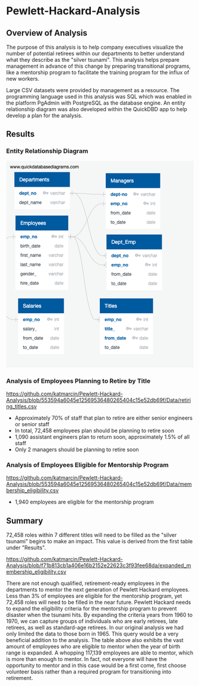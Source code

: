 # Pewlett-Hackard-Analysis

## Overview of Analysis

The purpose of this analysis is to help company executives visualize the number of potential retirees within our departments to better understand what they describe as the "silver tsunami". This analysis helps prepare management in advance of this change by preparing transitional programs, like a mentorship program to facilitate the training program for the influx of new workers. 

Large CSV datasets were provided by management as a resource. The programming language used in this analysis was SQL which was enabled in the platform PgAdmin with PostgreSQL as the database engine. An entity relationship diagram was also developed within the QuickDBD app to help develop a plan for the analysis. 

## Results


### Entity Relationship Diagram

<img src="https://github.com/katmarcin/Pewlett-Hackard-Analysis/blob/553594a6045e12569536480265404c15e52db69f/EmployeeDB.png" />

### Analysis of Employees Planning to Retire by Title

https://github.com/katmarcin/Pewlett-Hackard-Analysis/blob/553594a6045e12569536480265404c15e52db69f/Data/retiring_titles.csv

* Approximately 70% of staff that plan to retire are either senior engineers or senior staff
* In total, 72,458 employees plan should be planning to retire soon
* 1,090 assistant engineers plan to return soon, approximately 1.5% of all staff
* Only 2 managers should be planning to retire soon

### Analysis of Employees Eligible for Mentorship Program

https://github.com/katmarcin/Pewlett-Hackard-Analysis/blob/553594a6045e12569536480265404c15e52db69f/Data/membership_eligibility.csv

* 1,940 employees are eligible for the mentorship program

## Summary

72,458 roles within 7 different titles will need to be filled as the "silver tsunami" begins to make an impact. This value is derived from the first table under "Results". 

https://github.com/katmarcin/Pewlett-Hackard-Analysis/blob/f71b813cb1a406e16b2152e22623c3f93fee68da/expanded_membership_eligibility.csv

There are not enough qualified, retirement-ready employees in the departments to mentor the next generation of Pewlett Hackard employees. Less than 3% of employees are eligible for the mentorship program, yet 72,458 roles will need to be filled in the near future. Pewlett Hackard needs to expand the eligibility criteria for the mentorship program to prevent disaster when the tsunami hits. By expanding the criteria years from 1960 to 1970, we can capture groups of individuals who are early retirees, late retirees, as well as standard-age retirees. In our original analysis we had only limited the data to those born in 1965. This query would be a very beneficial addition to the analysis. The table above also exhibits the vast amount of employees who are eligible to mentor when the year of birth range is expanded. A whopping 117,139 employees are able to mentor, which is more than enough to mentor. In fact, not everyone will have the opportunity to mentor and in this case would be a first come, first choose volunteer basis rather than a required program for transitioning into retirement. 





